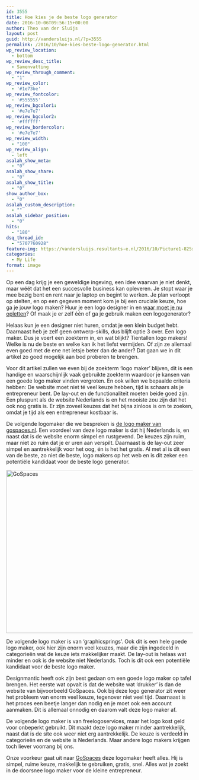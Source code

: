 ```yaml
---
id: 3555
title: Hoe kies je de beste logo generator
date: 2016-10-06T09:56:15+00:00
author: Theo van der Sluijs
layout: post
guid: http://vandersluijs.nl/?p=3555
permalink: /2016/10/hoe-kies-beste-logo-generator.html
wp_review_location:
  - bottom
wp_review_desc_title:
  - Samenvatting
wp_review_through_comment:
  - "1"
wp_review_color:
  - '#1e73be'
wp_review_fontcolor:
  - '#555555'
wp_review_bgcolor1:
  - '#e7e7e7'
wp_review_bgcolor2:
  - '#ffffff'
wp_review_bordercolor:
  - '#e7e7e7'
wp_review_width:
  - "100"
wp_review_align:
  - left
asalah_show_meta:
  - "0"
asalah_show_share:
  - "0"
asalah_show_title:
  - "0"
show_author_box:
  - "0"
asalah_custom_description:
  - ""
asalah_sidebar_position:
  - "0"
hits:
  - "180"
dsq_thread_id:
  - "5707760928"
feature-img: https://vandersluijs.resultants-e.nl/2016/10/Picture1-825x494.png
categories:
  - My Life
format: image
---
```

Op een dag krijg je een geweldige ingeving, een idee waarvan je niet denkt, maar wéét dat het een succesvolle business kan opleveren. Je stopt waar je mee bezig bent en rent naar je laptop en begint te werken. Je plan verloopt op stelten, en op een gegeven moment kom je bij een cruciale keuze, hoe ga je jouw logo maken? Huur je een logo designer in en [waar moet je nu opletten](http://www.startersinformatiecentrum.nl/logo-en-huisstijl-waar-moet-je-op-letten/)? Of maak je er zelf één of ga je gebruik maken een logogenerator?
 <!--more-->

Helaas kun je een designer niet huren, omdat je een klein budget hebt. Daarnaast heb je zelf geen ontwerp-skills, dus blijft optie 3 over. Een logo maker. Dus je voert een zoekterm in, en wat blijkt? Tientallen logo makers! Welke is nu de beste en welke kan ik het liefst vermijden. Of zijn ze allemaal even goed met de ene net ietsje beter dan de ander? Dat gaan we in dit artikel zo goed mogelijk aan bod proberen te brengen.

Voor dit artikel zullen we even bij de zoekterm ‘logo maker’ blijven, dit is een handige en waarschijnlijk vaak gebruikte zoekterm waardoor je kansen van een goede logo maker vinden vergroten. En ook willen we bepaalde criteria hebben: De website moet niet té veel keuze hebben, tijd is schaars als je entrepreneur bent. De lay-out en de functionaliteit moeten beide goed zijn. Een pluspunt als de website Nederlands is en het mooiste zou zijn dat het ook nog gratis is. Er zijn zoveel keuzes dat het bijna zinloos is om te zoeken, omdat je tijd als een entrepreneur kostbaar is.

De volgende logomaker die we bespreken is [de logo maker van gospaces.nl](https://gospaces.nl/tools/logo-maker). Een voordeel van deze logo maker is dat hij Nederlands is, en naast dat is de website enorm simpel en rustgevend. De keuzes zijn ruim, maar niet zo ruim dat je er uren aan verspilt. Daarnaast is de lay-out zeer simpel en aantrekkelijk voor het oog, én is het het gratis. Al met al is dit een van de beste, zo niet de beste, logo makers op het web en is dit zeker een potentiële kandidaat voor de beste logo generator.

<img class="aligncenter size-full wp-image-3557" src="https://vandersluijs.resultants-e.nl/2016/10/Picture2.png" alt="GoSpaces" width="940" height="440" srcset="https://vandersluijs.resultants-e.nl/2016/10/Picture2.png 940w, https://vandersluijs.resultants-e.nl/2016/10/Picture2-300x140.png 300w, https://vandersluijs.resultants-e.nl/2016/10/Picture2-768x359.png 768w, https://vandersluijs.resultants-e.nl/2016/10/Picture2-855x400.png 855w" sizes="(max-width: 767px) 89vw, (max-width: 1000px) 54vw, (max-width: 1071px) 543px, 580px" />

De volgende logo maker is van ‘graphicsprings’. Ook dit is een hele goede logo maker, ook hier zijn enorm veel keuzes, maar die zijn ingedeeld in categorieën wat de keuze iets makkelijker maakt. De lay-out is helaas wat minder en ook is de website niet Nederlands. Toch is dit ook een potentiële kandidaat voor de beste logo maker.

Designmantic heeft ook zijn best gedaan om een goede logo maker op tafel brengen. Het eerste wat opvalt is dat de website wat ‘drukker’ is dan de website van bijvoorbeeld GoSpaces. Ook bij deze logo generator zit weer het probleem van enorm veel keuze, tegenover niet veel tijd. Daarnaast is het proces een beetje langer dan nodig en je moet ook een account aanmaken. Dit is allemaal onnodig en daarom valt deze logo maker af.

De volgende logo maker is van freelogoservices, maar het logo kost geld voor onbeperkt gebruikt. Dit maakt deze logo maker minder aantrekkelijk, naast dat is de site ook weer niet erg aantrekkelijk. De keuze is verdeeld in categorieën en de website is Nederlands. Maar andere logo makers krijgen toch liever voorrang bij ons.

Onze voorkeur gaat uit naar [GoSpaces](https://gospaces.nl/) deze logomaker heeft alles. Hij is simpel, ruime keuze, makkelijk te gebruiken, gratis, snel. Alles wat je zoekt in de doorsnee logo maker voor de kleine entrepreneur.
